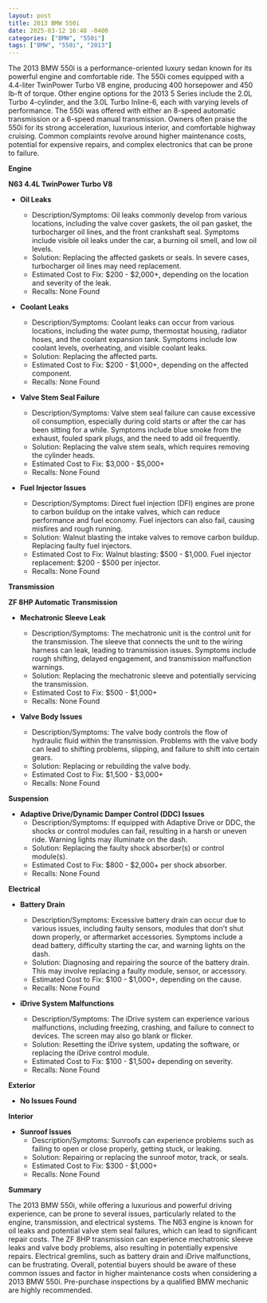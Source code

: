 ```yaml
---
layout: post
title: 2013 BMW 550i
date: 2025-03-12 16:48 -0400
categories: ["BMW", "550i"]
tags: ["BMW", "550i", "2013"]
---
```

The 2013 BMW 550i is a performance-oriented luxury sedan known for its powerful engine and comfortable ride. The 550i comes equipped with a 4.4-liter TwinPower Turbo V8 engine, producing 400 horsepower and 450 lb-ft of torque. Other engine options for the 2013 5 Series include the 2.0L Turbo 4-cylinder, and the 3.0L Turbo Inline-6, each with varying levels of performance. The 550i was offered with either an 8-speed automatic transmission or a 6-speed manual transmission. Owners often praise the 550i for its strong acceleration, luxurious interior, and comfortable highway cruising. Common complaints revolve around higher maintenance costs, potential for expensive repairs, and complex electronics that can be prone to failure.

**Engine**

**N63 4.4L TwinPower Turbo V8**

*   **Oil Leaks**
    *   Description/Symptoms: Oil leaks commonly develop from various locations, including the valve cover gaskets, the oil pan gasket, the turbocharger oil lines, and the front crankshaft seal. Symptoms include visible oil leaks under the car, a burning oil smell, and low oil levels.
    *   Solution: Replacing the affected gaskets or seals. In severe cases, turbocharger oil lines may need replacement.
    *   Estimated Cost to Fix: $200 - $2,000+, depending on the location and severity of the leak.
    *   Recalls: None Found

*   **Coolant Leaks**
    *   Description/Symptoms: Coolant leaks can occur from various locations, including the water pump, thermostat housing, radiator hoses, and the coolant expansion tank. Symptoms include low coolant levels, overheating, and visible coolant leaks.
    *   Solution: Replacing the affected parts.
    *   Estimated Cost to Fix: $200 - $1,000+, depending on the affected component.
    *   Recalls: None Found

*   **Valve Stem Seal Failure**
    *   Description/Symptoms: Valve stem seal failure can cause excessive oil consumption, especially during cold starts or after the car has been sitting for a while. Symptoms include blue smoke from the exhaust, fouled spark plugs, and the need to add oil frequently.
    *   Solution: Replacing the valve stem seals, which requires removing the cylinder heads.
    *   Estimated Cost to Fix: $3,000 - $5,000+
    *   Recalls: None Found

*   **Fuel Injector Issues**
    *   Description/Symptoms: Direct fuel injection (DFI) engines are prone to carbon buildup on the intake valves, which can reduce performance and fuel economy. Fuel injectors can also fail, causing misfires and rough running.
    *   Solution: Walnut blasting the intake valves to remove carbon buildup. Replacing faulty fuel injectors.
    *   Estimated Cost to Fix: Walnut blasting: $500 - $1,000. Fuel injector replacement: $200 - $500 per injector.
    *   Recalls: None Found

**Transmission**

**ZF 8HP Automatic Transmission**

*   **Mechatronic Sleeve Leak**
    *   Description/Symptoms: The mechatronic unit is the control unit for the transmission. The sleeve that connects the unit to the wiring harness can leak, leading to transmission issues. Symptoms include rough shifting, delayed engagement, and transmission malfunction warnings.
    *   Solution: Replacing the mechatronic sleeve and potentially servicing the transmission.
    *   Estimated Cost to Fix: $500 - $1,000+
    *   Recalls: None Found

*   **Valve Body Issues**
    *   Description/Symptoms: The valve body controls the flow of hydraulic fluid within the transmission. Problems with the valve body can lead to shifting problems, slipping, and failure to shift into certain gears.
    *   Solution: Replacing or rebuilding the valve body.
    *   Estimated Cost to Fix: $1,500 - $3,000+
    *   Recalls: None Found

**Suspension**

*   **Adaptive Drive/Dynamic Damper Control (DDC) Issues**
    *   Description/Symptoms: If equipped with Adaptive Drive or DDC, the shocks or control modules can fail, resulting in a harsh or uneven ride. Warning lights may illuminate on the dash.
    *   Solution: Replacing the faulty shock absorber(s) or control module(s).
    *   Estimated Cost to Fix: $800 - $2,000+ per shock absorber.
    *   Recalls: None Found

**Electrical**

*   **Battery Drain**
    *   Description/Symptoms: Excessive battery drain can occur due to various issues, including faulty sensors, modules that don't shut down properly, or aftermarket accessories. Symptoms include a dead battery, difficulty starting the car, and warning lights on the dash.
    *   Solution: Diagnosing and repairing the source of the battery drain. This may involve replacing a faulty module, sensor, or accessory.
    *   Estimated Cost to Fix: $100 - $1,000+, depending on the cause.
    *   Recalls: None Found

*   **iDrive System Malfunctions**
    *   Description/Symptoms: The iDrive system can experience various malfunctions, including freezing, crashing, and failure to connect to devices. The screen may also go blank or flicker.
    *   Solution: Resetting the iDrive system, updating the software, or replacing the iDrive control module.
    *   Estimated Cost to Fix: $100 - $1,500+ depending on severity.
    *   Recalls: None Found

**Exterior**

*   **No Issues Found**

**Interior**

*   **Sunroof Issues**
    *   Description/Symptoms: Sunroofs can experience problems such as failing to open or close properly, getting stuck, or leaking.
    *   Solution: Repairing or replacing the sunroof motor, track, or seals.
    *   Estimated Cost to Fix: $300 - $1,000+
    *   Recalls: None Found

**Summary**

The 2013 BMW 550i, while offering a luxurious and powerful driving experience, can be prone to several issues, particularly related to the engine, transmission, and electrical systems. The N63 engine is known for oil leaks and potential valve stem seal failures, which can lead to significant repair costs. The ZF 8HP transmission can experience mechatronic sleeve leaks and valve body problems, also resulting in potentially expensive repairs. Electrical gremlins, such as battery drain and iDrive malfunctions, can be frustrating. Overall, potential buyers should be aware of these common issues and factor in higher maintenance costs when considering a 2013 BMW 550i. Pre-purchase inspections by a qualified BMW mechanic are highly recommended.

